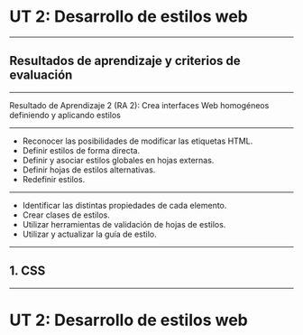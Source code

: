 # UT 2: Desarrollo de estilos web

---

## Resultados de aprendizaje y criterios de evaluación

------

Resultado de Aprendizaje 2 (RA 2): Crea interfaces Web homogéneos definiendo y aplicando estilos

------

- Reconocer las posibilidades de modificar las etiquetas HTML.
- <!-- .element: class="fragment" -->Definir estilos de forma directa.
- <!-- .element: class="fragment" -->Definir y asociar estilos globales en hojas externas.
- <!-- .element: class="fragment" -->Definir hojas de estilos alternativas.
- <!-- .element: class="fragment" -->Redefinir estilos.

------

- Identificar las distintas propiedades de cada elemento.
- <!-- .element: class="fragment" -->Crear clases de estilos.
- <!-- .element: class="fragment" -->Utilizar herramientas de validación de hojas de estilos.
- <!-- .element: class="fragment" -->Utilizar y actualizar la guía de estilo.

---

## 1. CSS

---

# UT 2: Desarrollo de estilos web
